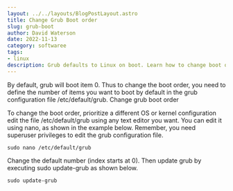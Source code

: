 ```yaml
---
layout: ../../layouts/BlogPostLayout.astro
title: Change Grub Boot order
slug: grub-boot
author: David Waterson
date: 2022-11-13
category: softwaree
tags:
- linux
description: Grub defaults to Linux on boot. Learn how to change boot order so windows is default  
---
```


By default, grub will boot item 0. Thus to change the boot order, you need to define the number of items you want to boot by default in the grub configuration file /etc/default/grub.
Change grub boot order   

To change the boot order, prioritize a different OS or kernel configuration edit the file /etc/default/grub using any text editor you want. You can edit it using nano, as shown in the example below. Remember, you need superuser privileges to edit the grub configuration file.

```
sudo nano /etc/default/grub
```

Change the default number (index starts at 0). Then update grub by executing sudo update-grub as shown below.

```
sudo update-grub
```



